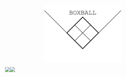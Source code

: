 <p align="center">
<img src="./assets/boxball.svg" width="50%">
</p>
<p>
<a href="https://circleci.com/gh/droher/boxball">
    <img src="https://circleci.com/gh/droher/boxball.svg?style=svg&circle-token=2b78bfd4c600c640c479f2f2d9eaa38823ad8b96" align="left" />
</a>
<a href="https://codecov.io/gh/droher/boxball">
  <img src="https://codecov.io/gh/droher/boxball/branch/master/graph/badge.svg?token=EFOhQUQcHk" align="left" />
</a>
</p>